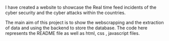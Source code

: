 I have created a website to showcase the Real time feed incidents of the cyber security and the cyber attacks within the countries.

The main aim of this project is to show the webscrapping and the extraction of data and using the backend to store the database. The code here represents the README file as well as html, css , javascript files.
